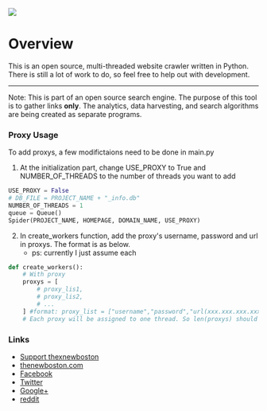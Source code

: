 ![](http://i.imgur.com/wYi2CkD.png)


# Overview

This is an open source, multi-threaded website crawler written in Python. There is still a lot of work to do, so feel free to help out with development.

***

Note: This is part of an open source search engine. The purpose of this tool is to gather links **only**. The analytics, data harvesting, and search algorithms are being created as separate programs. 

### Proxy Usage
To add proxys, a few modifictaions need to be done in main.py
1. At the initialization part, change USE_PROXY to True and NUMBER_OF_THREADS to the number of threads you want to add
```python
USE_PROXY = False 
# DB_FILE = PROJECT_NAME + "_info.db"
NUMBER_OF_THREADS = 1
queue = Queue()
Spider(PROJECT_NAME, HOMEPAGE, DOMAIN_NAME, USE_PROXY)
```
2. In create_workers function, add the proxy's username, password and url in proxys. The format is as below.
	- ps: currently I just assume each
```python
def create_workers():
    # With proxy
    proxys = [
        # proxy_lis1,
        # proxy_lis2,
        # ...
    ] #format: proxy_list = ["username","password","url(xxx.xxx.xxx.xxx:port)"] All the info required for one proxy
    # Each proxy will be assigned to one thread. So len(proxys) should be equal to NUMBER_OF_THREADS
```

### Links

- [Support thexnewboston](https://www.patreon.com/thenewboston)
- [thenewboston.com](https://thenewboston.com/)
- [Facebook](https://www.facebook.com/TheNewBoston-464114846956315/)
- [Twitter](https://twitter.com/bucky_roberts)
- [Google+](https://plus.google.com/+BuckyRoberts)
- [reddit](https://www.reddit.com/r/thenewboston/)


